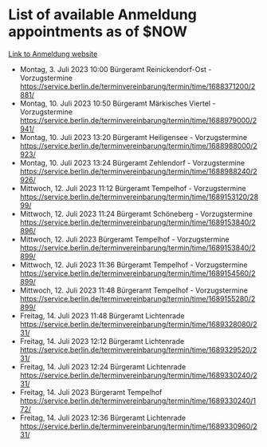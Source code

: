 # List of available Anmeldung appointments as of $NOW
[Link to Anmeldung website](https://service.berlin.de/terminvereinbarung/termin/tag.php?termin=1&anliegen[]=120686&dienstleisterlist=122210,122217,327316,122219,327312,122227,327314,122231,327346,122243,327348,122254,122252,329742,122260,329745,122262,329748,122271,327278,122273,327274,122277,327276,330436,122280,327294,122282,327290,122284,327292,122291,327270,122285,327266,122286,327264,122296,327268,150230,329760,122297,327286,122294,327284,122312,329763,122314,329775,122304,327330,122311,327334,122309,327332,317869,122281,327352,122279,329772,122283,122276,327324,122274,327326,122267,329766,122246,327318,122251,327320,122257,327322,122208,327298,122226,327300&herkunft=http%3A%2F%2Fservice.berlin.de%2Fdienstleistung%2F120686%2F)
- Montag, 3. Juli 2023 10:00 Bürgeramt Reinickendorf-Ost - Vorzugstermine https://service.berlin.de/terminvereinbarung/termin/time/1688371200/2881/
- Montag, 10. Juli 2023 10:50 Bürgeramt Märkisches Viertel - Vorzugstermine https://service.berlin.de/terminvereinbarung/termin/time/1688979000/2941/
- Montag, 10. Juli 2023 13:20 Bürgeramt Heiligensee - Vorzugstermine https://service.berlin.de/terminvereinbarung/termin/time/1688988000/2923/
- Montag, 10. Juli 2023 13:24 Bürgeramt Zehlendorf - Vorzugstermine https://service.berlin.de/terminvereinbarung/termin/time/1688988240/2926/
- Mittwoch, 12. Juli 2023 11:12 Bürgeramt Tempelhof - Vorzugstermine https://service.berlin.de/terminvereinbarung/termin/time/1689153120/2899/
- Mittwoch, 12. Juli 2023 11:24 Bürgeramt Schöneberg - Vorzugstermine https://service.berlin.de/terminvereinbarung/termin/time/1689153840/2896/
- Mittwoch, 12. Juli 2023  Bürgeramt Tempelhof - Vorzugstermine https://service.berlin.de/terminvereinbarung/termin/time/1689153840/2899/
- Mittwoch, 12. Juli 2023 11:36 Bürgeramt Tempelhof - Vorzugstermine https://service.berlin.de/terminvereinbarung/termin/time/1689154560/2899/
- Mittwoch, 12. Juli 2023 11:48 Bürgeramt Tempelhof - Vorzugstermine https://service.berlin.de/terminvereinbarung/termin/time/1689155280/2899/
- Freitag, 14. Juli 2023 11:48 Bürgeramt Lichtenrade https://service.berlin.de/terminvereinbarung/termin/time/1689328080/231/
- Freitag, 14. Juli 2023 12:12 Bürgeramt Lichtenrade https://service.berlin.de/terminvereinbarung/termin/time/1689329520/231/
- Freitag, 14. Juli 2023 12:24 Bürgeramt Lichtenrade https://service.berlin.de/terminvereinbarung/termin/time/1689330240/231/
- Freitag, 14. Juli 2023  Bürgeramt Tempelhof https://service.berlin.de/terminvereinbarung/termin/time/1689330240/172/
- Freitag, 14. Juli 2023 12:36 Bürgeramt Lichtenrade https://service.berlin.de/terminvereinbarung/termin/time/1689330960/231/
